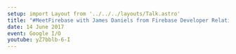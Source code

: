 ```yaml
---
setup: import Layout from '../../../layouts/Talk.astro'
title: "#MeetFirebase with James Daniels from Firebase Developer Relations"
date: 14 June 2017
event: Google I/O
youtube: yZ7bblb-6-I
---
```

